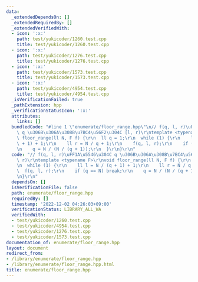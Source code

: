 ```yaml
---
data:
  _extendedDependsOn: []
  _extendedRequiredBy: []
  _extendedVerifiedWith:
  - icon: ':x:'
    path: test/yukicoder/1260.test.cpp
    title: test/yukicoder/1260.test.cpp
  - icon: ':x:'
    path: test/yukicoder/1276.test.cpp
    title: test/yukicoder/1276.test.cpp
  - icon: ':x:'
    path: test/yukicoder/1573.test.cpp
    title: test/yukicoder/1573.test.cpp
  - icon: ':x:'
    path: test/yukicoder/4954.test.cpp
    title: test/yukicoder/4954.test.cpp
  _isVerificationFailed: true
  _pathExtension: hpp
  _verificationStatusIcon: ':x:'
  attributes:
    links: []
  bundledCode: "#line 1 \"enumerate/floor_range.hpp\"\n// f(q, l, r)\uFF1A\u5546\u304C\
    \ q \u306B\u306A\u308B\u7BC4\u56F2\u304C [l, r)\r\ntemplate <typename F>\r\nvoid\
    \ floor_range(ll N, F f) {\r\n  ll q = 1;\r\n  while (1) {\r\n    ll l = N / (q\
    \ + 1) + 1;\r\n    ll r = N / q + 1;\r\n    f(q, l, r);\r\n    if (q == N) break;\r\
    \n    q = N / (N / (q + 1));\r\n  }\r\n}\r\n"
  code: "// f(q, l, r)\uFF1A\u5546\u304C q \u306B\u306A\u308B\u7BC4\u56F2\u304C [l,\
    \ r)\r\ntemplate <typename F>\r\nvoid floor_range(ll N, F f) {\r\n  ll q = 1;\r\
    \n  while (1) {\r\n    ll l = N / (q + 1) + 1;\r\n    ll r = N / q + 1;\r\n  \
    \  f(q, l, r);\r\n    if (q == N) break;\r\n    q = N / (N / (q + 1));\r\n  }\r\
    \n}\r\n"
  dependsOn: []
  isVerificationFile: false
  path: enumerate/floor_range.hpp
  requiredBy: []
  timestamp: '2022-12-02 04:26:03+09:00'
  verificationStatus: LIBRARY_ALL_WA
  verifiedWith:
  - test/yukicoder/1260.test.cpp
  - test/yukicoder/4954.test.cpp
  - test/yukicoder/1276.test.cpp
  - test/yukicoder/1573.test.cpp
documentation_of: enumerate/floor_range.hpp
layout: document
redirect_from:
- /library/enumerate/floor_range.hpp
- /library/enumerate/floor_range.hpp.html
title: enumerate/floor_range.hpp
---
```

